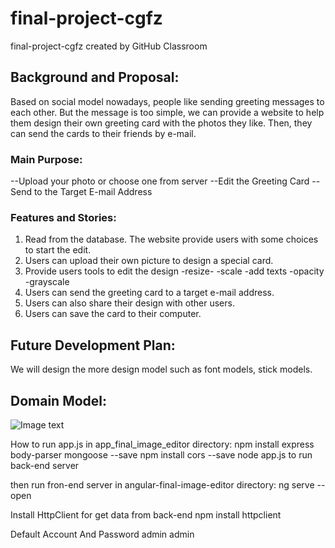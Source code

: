 # final-project-cgfz
final-project-cgfz created by GitHub Classroom
## Background and Proposal:
Based on social model nowadays, people like sending greeting messages to each other. But the message is too simple, we can provide a website to help them design their own greeting card with the photos they like. Then, they can send the cards to their friends by e-mail. 

### Main Purpose:
--Upload your photo or choose one from server
--Edit the Greeting Card
--Send to the Target E-mail Address


### Features and Stories:
1. Read from the database. The website provide users with some choices to start the edit.
2. Users can upload their own picture to design a special card.
3. Provide users tools to edit the design
-resize-
-scale
-add texts
-opacity
-grayscale
4. Users can send the greeting card to a target e-mail address.
5. Users can also share their design with other users.
6. Users can save the card to their computer.

## Future Development Plan:
We will design the more design model such as font models, stick models.

## Domain Model:
![Image text](https://github.com/neu-mis-info6150-fall-2018/final-project-cgfz/blob/master/domain_model_image/domain_model.svg)


How to run app.js
in app_final_image_editor directory:
npm install express body-parser mongoose --save
npm install cors --save
node app.js to run back-end server

then run fron-end server in angular-final-image-editor directory:
ng serve --open

Install HttpClient for get data from back-end
npm install httpclient

Default Account And Password
admin admin

